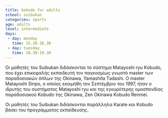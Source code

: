 ```yaml
---
title: kobudo for adults
school: suibukan
categories: sports
age: adults
level: intermediate
days:
 - day: monday
   time: 15.30-16.30
 - day: tuesday
   time: 18.30-19.30
---
```



Οι μαθητές του Suibukan διδάσκονται το σύστημα Matayοshi ryu Kοbudο, που έχει επικεφαλής εκπαιδευτή τον παγκοσμίως γνωστό master των παραδοσιακών όπλων της Okinawa, Yamashita Τadashi. O master Matayοshi Sinpo, ο οποίος εκοιμήθη τον Σεπτέμβριο του 1997, ήταν ο ιδρυτής του συστήματος Matayοshi ryu και της εγκυρότερης ομοσπονδίας παραδοσιακού Kοbudο της Okinawa, Zen Okinawa Kοbudο Renmei.

Οι μαθητές του Suibukan διδάσκονται παράλληλα Karate και Kοbudο βάσει του προγράμματος εκπαίδευσης.